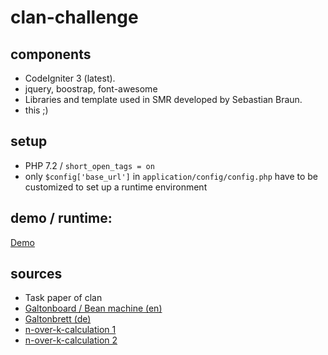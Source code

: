 # clan-challenge

## components

* CodeIgniter 3 (latest).
* jquery, boostrap, font-awesome
* Libraries and template used in SMR developed by Sebastian Braun.
* this ;)

## setup

* PHP 7.2 / ```short_open_tags = on```
* only ```$config['base_url']``` in ```application/config/config.php``` have to be customized to set up a runtime environment

## demo / runtime:

[Demo](https://clan.code.braun.rocks/challenge)


## sources

* Task paper of clan
* [Galtonboard / Bean machine (en)](https://en.wikipedia.org/wiki/Bean_machine)
* [Galtonbrett (de)](https://de.wikipedia.org/wiki/Galtonbrett)
* [n-over-k-calculation 1](https://de.wikipedia.org/wiki/Binomialkoeffizient)
* [n-over-k-calculation 2](https://www.php.de/forum/webentwicklung/php-einsteiger/php-tipps-2007/34805-n-%C3%BCber-k)
